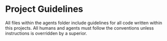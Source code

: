 # Project Guidelines

All files within the agents folder include guidelines for all code written within this projects.
All humans and agents must follow the conventions unless instructions is overridden by a superior.
